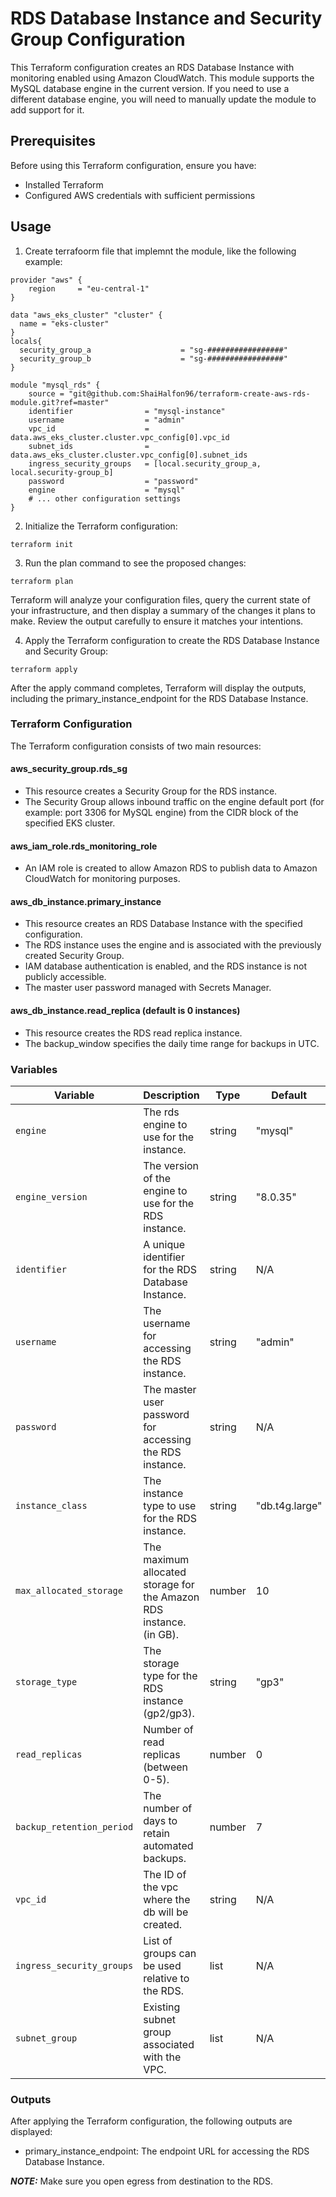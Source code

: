 # RDS Database Instance and Security Group Configuration
This Terraform configuration creates an RDS Database Instance with monitoring enabled using Amazon CloudWatch.
This module supports the MySQL database engine in the current version. If you need to use a different database engine, you will need to manually update the module to add support for it.

## Prerequisites
Before using this Terraform configuration, ensure you have:

* Installed Terraform
* Configured AWS credentials with sufficient permissions

## Usage
1. Create terrafoorm file that implemnt the module, like the following example:
```hcl
provider "aws" {
    region     = "eu-central-1"
}

data "aws_eks_cluster" "cluster" {
  name = "eks-cluster"
}
locals{
  security_group_a                    = "sg-#################"
  security_group_b                    = "sg-#################"
}

module "mysql_rds" {
    source = "git@github.com:ShaiHalfon96/terraform-create-aws-rds-module.git?ref=master"
    identifier                = "mysql-instance"
    username                  = "admin"
    vpc_id                    = data.aws_eks_cluster.cluster.vpc_config[0].vpc_id
    subnet_ids                = data.aws_eks_cluster.cluster.vpc_config[0].subnet_ids
    ingress_security_groups   = [local.security_group_a, local.security-group_b]
    password                  = "password"
    engine                    = "mysql"
    # ... other configuration settings
} 
```

2. Initialize the Terraform configuration:
```shell
terraform init
```

3. Run the plan command to see the proposed changes:
```shell
terraform plan
```
Terraform will analyze your configuration files, query the current state of your infrastructure, and then display a summary of the changes it plans to make. Review the output carefully to ensure it matches your intentions.

4. Apply the Terraform configuration to create the RDS Database Instance and Security Group:

```shell
terraform apply
```
After the apply command completes, Terraform will display the outputs, including the primary_instance_endpoint for the RDS Database Instance.

### Terraform Configuration
The Terraform configuration consists of two main resources:

#### aws_security_group.rds_sg
* This resource creates a Security Group for the RDS instance.
* The Security Group allows inbound traffic on the engine default port (for example: port 3306 for MySQL engine) from the CIDR block of the specified EKS cluster.

#### aws_iam_role.rds_monitoring_role

* An IAM role is created to allow Amazon RDS to publish data to Amazon CloudWatch for monitoring purposes.

#### aws_db_instance.primary_instance
* This resource creates an RDS Database Instance with the specified configuration.
* The RDS instance uses the engine and is associated with the previously created Security Group.
* IAM database authentication is enabled, and the RDS instance is not publicly accessible.
* The master user password managed with Secrets Manager.

#### aws_db_instance.read_replica (default is 0 instances)
* This resource creates the RDS read replica instance.
* The backup_window specifies the daily time range for backups in UTC.

### Variables
| Variable          | Description                                     | Type   | Default | Required |
|-------------------|-------------------------------------------------|--------|---------|----------|
| `engine`          | The rds engine to use for the instance. | string | "mysql"     | Yes      |
| `engine_version`  | The version of the engine to use for the RDS instance. | string | "8.0.35"     | Yes      |
| `identifier`      | A unique identifier for the RDS Database Instance. | string | N/A     | Yes      |
| `username`        | The username for accessing the RDS instance.      | string | "admin"     | Yes      |
| `password`        | The master user password for accessing the RDS instance.      | string | N/A     | Yes      |
| `instance_class`  | The instance type to use for the RDS instance.    | string | "db.t4g.large"     | Yes      |
| `max_allocated_storage` | The maximum allocated storage for the Amazon RDS  instance. (in GB). | number | 10     | Yes      |
| `storage_type`    | The storage type for the RDS instance (gp2/gp3).   | string | "gp3"     | Yes      |
| `read_replicas`        | Number of read replicas (between 0-5).      | number | 0     | Yes      |
| `backup_retention_period`  | The number of days to retain automated backups. | number | 7     | Yes      |
| `vpc_id`   | The ID of the vpc where the db will be created. | string | N/A     | Yes      |
| `ingress_security_groups`   | List of groups can be used relative to the RDS. | list | N/A     | Yes      |
| `subnet_group`   | Existing subnet group associated with the VPC. | list | N/A     | Yes      |

### Outputs
After applying the Terraform configuration, the following outputs are displayed:

* primary_instance_endpoint: The endpoint URL for accessing the RDS Database Instance.

**_NOTE:_** Make sure you open egress from destination to the RDS.